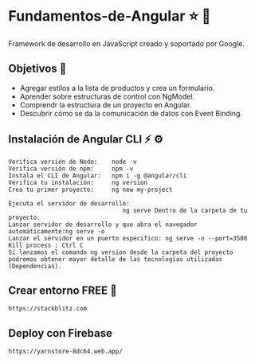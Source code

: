 # Fundamentos-de-Angular :star: :mechanical_arm:
Framework de desarrollo en JavaScript creado y soportado por Google.

## Objetivos :rocket:
  * Agregar estilos a la lista de productos y crea un formulario.
  * Aprender sobre estructuras de control con NgModel.
  * Comprendr la estructura de un proyecto en Angular.
  * Descubrir cómo se da la comunicación de datos con Event Binding.
    

## Instalación de Angular CLI  :zap: :gear:
  
    Verifica versión de Node:    node -v
    Verifica versión de npm:     npm -v
    Instala el CLI de Angular:   npm i -g @angular/cli
    Verifica tu instalación:     ng version
    Crea tu primer proyecto:     ng new my-project
                                    
    Ejecuta el servidor de desarrollo: 
                                    ng serve Dentro de la carpeta de tu proyecto.
    Lanzar servidor de desarrollo y que abra el navegador automáticamente:ng serve -o
    Lanzar el servidor en un puerto especifico: ng serve -o --port=3500
    Kill process : Ctrl C
    Si lanzamos el comando ng version desde la carpeta del proyecto podremos obtener mayor detalle de las tecnologías utilizadas (Dependencias).


## Crear entorno FREE :green_heart:
    https://stackblitz.com

## Deploy con Firebase
    https://yarnstore-8dc64.web.app/
